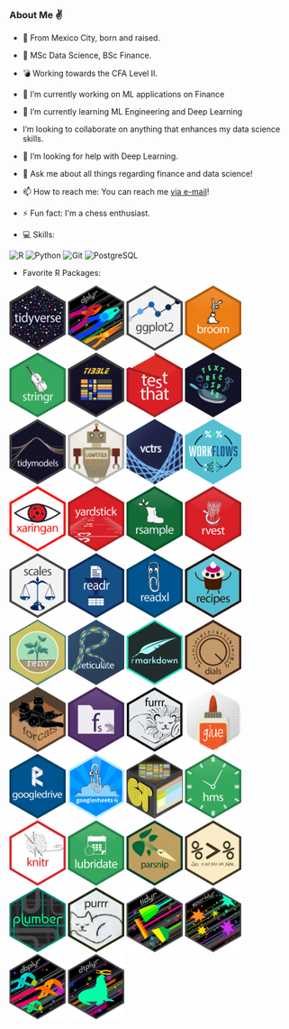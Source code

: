 ### About Me :v:

- :bank: From Mexico City, born and raised.
- :school: MSc Data Science, BSc Finance.
- :bomb: Working towards the CFA Level II.

- 🔭 I’m currently working on ML applications on Finance
- 🌱 I’m currently learning ML Engineering and Deep Learning
-  I’m looking to collaborate on anything that enhances my data science skills.
- 🤔 I’m looking for help with Deep Learning.
- 💬 Ask me about all things regarding finance and data science!
- 📫 How to reach me: You can reach me [via e-mail](mailto:alexis.solisc@gmail.com)!
- ⚡ Fun fact: I'm a chess enthusiast.


- 💻 Skills:
&nbsp;
<p align="left">
	<img title="R" src="https://upload.wikimedia.org/wikipedia/commons/d/d0/RStudio_logo_flat.svg" height="60" />
	<img title="Python" src="https://www.python.org/static/community_logos/python-logo-master-v3-TM.png" height="70" />
	<img title="Git" src="https://upload.wikimedia.org/wikipedia/commons/thumb/e/e0/Git-logo.svg/1280px-Git-logo.svg.png" height="60" />
	<img title="PostgreSQL" src="https://ubunlog.com/wp-content/uploads/2018/07/postgresql.jpeg" height="80" />
	
</p>

- Favorite R Packages:
&nbsp;
<p align="left">
	<img title=tidyverse src="https://raw.githubusercontent.com/rstudio/hex-stickers/master/SVG/tidyverse.svg", width="100"/>
	<img title=dplyr src="https://raw.githubusercontent.com/rstudio/hex-stickers/master/PNG/dplyr.png", width="100"/>
	<img title=ggplot2 src="https://raw.githubusercontent.com/rstudio/hex-stickers/master/SVG/ggplot2.svg", width="100"/>
	<img title=broom src="https://raw.githubusercontent.com/rstudio/hex-stickers/master/SVG/broom.svg", width="100"/>
	<img title=stringr src="https://raw.githubusercontent.com/rstudio/hex-stickers/master/SVG/stringr.svg", width="100"/>
	<img title=tibble src="https://raw.githubusercontent.com/rstudio/hex-stickers/master/SVG/tibble.svg", width="100"/>
	<img title=testthat src="https://raw.githubusercontent.com/rstudio/hex-stickers/master/SVG/testthat.svg", width="100"/>
	<img title=textrecipes src="https://raw.githubusercontent.com/rstudio/hex-stickers/master/SVG/textrecipes.svg", width="100"/>
	<img title=tidymodels src="https://raw.githubusercontent.com/rstudio/hex-stickers/master/SVG/tidymodels.svg", width="100"/>
	<img title=usethis src="https://raw.githubusercontent.com/rstudio/hex-stickers/master/SVG/usethis.svg", width="100"/>
	<img title=vctrs src="https://raw.githubusercontent.com/rstudio/hex-stickers/master/SVG/vctrs.svg", width="100"/>
	<img title=workflows src="https://raw.githubusercontent.com/rstudio/hex-stickers/master/SVG/workflows.svg", width="100"/>
	<img title=xaringan src="https://raw.githubusercontent.com/rstudio/hex-stickers/master/SVG/xaringan.svg", width="100"/>
	<img title=yardsticks src="https://raw.githubusercontent.com/rstudio/hex-stickers/master/SVG/yardstick.svg", width="100"/>
	<img title=rsample src="https://raw.githubusercontent.com/rstudio/hex-stickers/master/SVG/rsample.svg", width="100"/>
	<img title=rvest src="https://raw.githubusercontent.com/rstudio/hex-stickers/master/SVG/rvest.svg", width="100"/>
	<img title=scales src="https://raw.githubusercontent.com/rstudio/hex-stickers/master/SVG/scales.svg", width="100"/>
	<img title=readr src="https://raw.githubusercontent.com/rstudio/hex-stickers/master/SVG/readr.svg", width="100"/>
	<img title=readxl src="https://raw.githubusercontent.com/rstudio/hex-stickers/master/SVG/readxl.svg", width="100"/>
	<img title=recipes src="https://raw.githubusercontent.com/rstudio/hex-stickers/master/SVG/recipes.svg", width="100"/>
	<img title=renv src="https://raw.githubusercontent.com/rstudio/hex-stickers/master/PNG/renv.png", width="100"/>
	<img title=reticulate src="https://raw.githubusercontent.com/rstudio/hex-stickers/master/SVG/reticulate.svg", width="100"/>
	<img title=rmarkdown src="https://raw.githubusercontent.com/rstudio/hex-stickers/master/SVG/rmarkdown.svg", width="100"/>
	<img title=dials src="https://raw.githubusercontent.com/rstudio/hex-stickers/master/SVG/dials.svg", width="100"/>
	<img title=forcats src="https://raw.githubusercontent.com/rstudio/hex-stickers/master/SVG/forcats.svg", width="100"/>
	<img title=fs src="https://raw.githubusercontent.com/rstudio/hex-stickers/master/SVG/fs.svg", width="100"/>
	<img title=furrr src="https://raw.githubusercontent.com/rstudio/hex-stickers/master/PNG/furrr.png", width="100"/>
	<img title=glue src="https://raw.githubusercontent.com/rstudio/hex-stickers/master/SVG/glue.svg", width="100"/>
	<img title=googledrive src="https://raw.githubusercontent.com/rstudio/hex-stickers/master/SVG/googledrive.svg", width="100"/>
	<img title=googlesheets4 src="https://raw.githubusercontent.com/rstudio/hex-stickers/master/SVG/googlesheets4.svg", width="100"/>
	<img title=gt src="https://raw.githubusercontent.com/rstudio/hex-stickers/master/SVG/gt.svg", width="100"/>
	<img title=hms src="https://raw.githubusercontent.com/rstudio/hex-stickers/master/SVG/hms.svg", width="100"/>
	<img title=knitr src="https://raw.githubusercontent.com/rstudio/hex-stickers/master/SVG/knitr.svg", width="100"/>
	<img title=lubridate src="https://raw.githubusercontent.com/rstudio/hex-stickers/master/SVG/lubridate.svg", width="100"/>
	<img title=parsnip src="https://raw.githubusercontent.com/rstudio/hex-stickers/master/SVG/parsnip.svg", width="100"/>
	<img title=pipe src="https://raw.githubusercontent.com/rstudio/hex-stickers/master/SVG/pipe.svg", width="100"/>
	<img title=plumber src="https://raw.githubusercontent.com/rstudio/hex-stickers/master/SVG/plumber.svg", width="100"/>
	<img title=purrr src="https://raw.githubusercontent.com/rstudio/hex-stickers/master/SVG/purrr.svg", width="100"/>
	<img title=tidyr src="https://raw.githubusercontent.com/rstudio/hex-stickers/master/PNG/tidyr.png", width="100"/>
	<img title=sparklyr src="https://raw.githubusercontent.com/rstudio/hex-stickers/master/PNG/sparklyr.png", width="100"/>
	<img title=dbplyr src="https://raw.githubusercontent.com/rstudio/hex-stickers/master/PNG/dbplyr.png", width="100"/>
	<img title=dtplyr src="https://raw.githubusercontent.com/rstudio/hex-stickers/master/PNG/dtplyr.png", width="100"/>
</p>
